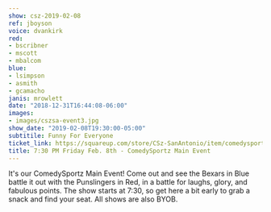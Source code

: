 ```yaml
---
show: csz-2019-02-08
ref: jboyson
voice: dvankirk
red:
- bscribner
- mscott
- mbalcom
blue:
- lsimpson
- asmith
- gcamacho
janis: mrowlett
date: "2018-12-31T16:44:08-06:00"
images:
- images/cszsa-event3.jpg
show_date: "2019-02-08T19:30:00-05:00"
subtitile: Funny For Everyone
ticket_link: https://squareup.com/store/CSz-SanAntonio/item/comedysportz-friday-night-24
title: 7:30 PM Friday Feb. 8th - ComedySportz Main Event
---
```


It's our ComedySportz Main Event! Come out and see the Bexars in Blue battle it out with the Punslingers in Red, in a battle for laughs, glory, and fabulous points. The show starts at 7:30, so get here a bit early to grab a snack and find your seat. All shows are also BYOB.
